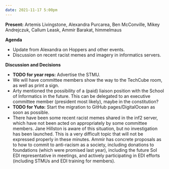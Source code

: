 ```yaml
---
date: 2021-11-17 5:00pm
---
```


**Present:** Artemis Livingstone, Alexandra Purcarea, Ben McConville, Mikey Andrejczuk, Callum Leask, Ammir Barakat, himmelmaus

**Agenda**
* Update from Alexandra on Hoppers and other events.
* Discussion on recent racist memes and imagery in informatics servers.

**Discussion and Decisions**
* **TODO for year reps:** Advertise the STMU.
* We will have committee members show the way to the TechCube room, as well as print a sign.
* Arty mentioned the possibility of a (paid) liaison position with the School of Informatics in the future. This can be delegated to an executive committee member (president most likely), maybe in the constitution?
* **TODO for Yuto:** Start the migration to GitHub pages/DigitalOcean as soon as possible.
* There have been some recent racist memes shared in the inf2 server, which have not been acted on appropriately by some committee members. Jane Hillston is aware of this situation, but no investigation has been launched. This is a very difficult topic that will not be expressed properly in these minutes. Ammir has concrete proposals as to how to commit to anti-racism as a society, including donations to foundations (which were promised last year), including the future SoI EDI representative in meetings, and actively participating in EDI efforts (including STMUs and EDI training for members).
